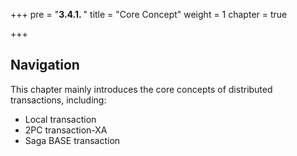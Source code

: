 +++
pre = "<b>3.4.1. </b>"
title = "Core Concept"
weight = 1
chapter = true

+++

## Navigation

This chapter mainly introduces the core concepts of distributed transactions, including:

* Local transaction
* 2PC transaction-XA
* Saga BASE transaction